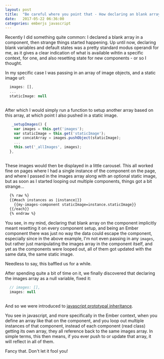 ```yaml
---
layout: post
title:  "Be careful where you point that - How declaring an blank array baffled us"
date:   2017-05-22 06:36:00
categories: emberjs javascript
---
```


Recently I did something quite common: I declared a blank array in a component, then strange things started happening.
Up until now, declaring blank variables and default states was a pretty standard modus operandi for me, as it gives a clear indication of what is available wihtin a specific context, for one, and also resetting state for new components - or so I thought. 

In my specific case I was passing in an array of image objects, and a static image url:

```javascript
  images: [],
  ...
  staticImage: null
 
```

After which I would simply run a function to setup another array based on this array, at which point I also pushed in a static image.

```javascript
   _setupImages() {
    var images = this.get('images');
    var staticImage = this.get('staticImage');
    var concatArray = images.pushObject(staticImage);
    ...
    this.set('_allImages', images);
  },
 
```

These images would then be displayed in a little carousel. 
This all worked fine on pages where I had a single instance of the component on the page, and where I passed in the images array along with an optional static image, but as soon as I started looping out multiple components, things got a bit strange... 


```html
  {% raw %}
  {{#each instances as |instance|}}
    {{my-images-component staticImage=instance.staticImage}}
  {{/each}}
  {% endraw %}
```

You see, in my mind, declaring that blank array on the component implicitly meant resetting it on every component setup, and being an Ember component there was just no way the data could escape the component, especially since in the above example, I'm not even passing in any `images`, but rather just manipulating the images array in the component itself, and yet as the components were looped out, all of them got updated with the same data, the same static image.

Needless to say, this baffled us for a while.

After spending quite a bit of time on it, we finally discovered that declaring the images array as a null variable, fixed it:

```javascript
  // images: [],
  images: null
 
```

And so we were introduced to [javascript prototypal inheritance][inheritance].

You see in javascript, and more specifically in the Ember context, when you define an array like that on the component, and you loop out multiple instances of that component, instead of each component (read class) getting its own array, they all reference back to the same images array. In simple terms, this then means, if you ever push to or update that array, it will reflect in all of them. 

Fancy that. Don't let it fool you! 


[inheritance]: https://medium.com/javascript-scene/the-two-pillars-of-javascript-ee6f3281e7f3


